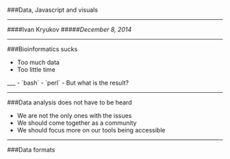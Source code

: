 ###Data, Javascript and visuals
***
####Ivan Kryukov
#####_December 8, 2014_

---
###Bioinformatics sucks
- Too much data
- Too little time
<readseq alignment formats>
<rna seq pipeline parameters>
<stock image?>
___
- `bash`
- `perl`
- But what is the result?

___
###Data analysis does not have to be heard
- We are not the only ones with the issues
- We should come together as a community
- We should focus more on our tools being accessible

---
###Data formats
